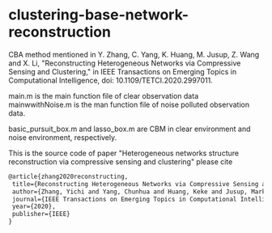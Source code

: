 # clustering-base-network-reconstruction

CBA method mentioned in Y. Zhang, C. Yang, K. Huang, M. Jusup, Z. Wang and X. Li, "Reconstructing Heterogeneous Networks via Compressive Sensing and Clustering," in IEEE Transactions on Emerging Topics in Computational Intelligence, doi: 10.1109/TETCI.2020.2997011.

main.m is the main function file of clear observation data
mainwwithNoise.m is the man function file of noise polluted observation data.

basic_pursuit_box.m and lasso_box.m are CBM in clear environment and noise environment, respectively.

This is the source code of paper "Heterogeneous networks structure reconstruction via compressive sensing and clustering" please cite
 ```latex
@article{zhang2020reconstructing,
  title={Reconstructing Heterogeneous Networks via Compressive Sensing and Clustering},
  author={Zhang, Yichi and Yang, Chunhua and Huang, Keke and Jusup, Marko and Wang, Zhen and Li, Xuelong},
  journal={IEEE Transactions on Emerging Topics in Computational Intelligence},
  year={2020},
  publisher={IEEE}
}
 ```

